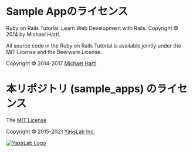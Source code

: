 # Sample Appのライセンス

Ruby on Rails Tutorial: Learn Web Development with Rails. Copyright © 2014 by Michael Hartl.

All source code in the Ruby on Rails Tutorial is available jointly under the MIT License and the Beerware License.

Copyright &copy; 2014-2017 [Michael Hartl](https://www.michaelhartl.com/)


# 本リポジトリ (sample_apps) のライセンス

The [MIT License](https://ja.wikipedia.org/wiki/MIT_License)

Copyright &copy; 2015-2021 [YassLab Inc.](https://yasslab.jp)

[![YassLab Logo](https://yasslab.jp/img/logos/800x200.png)](https://yasslab.jp)
